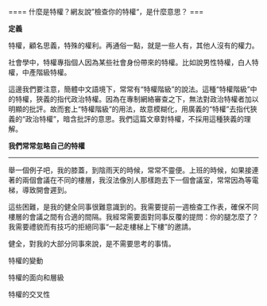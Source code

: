 ==== 什麼是特權？網友說”檢查你的特權“，是什麼意思？ ===

**定義**

特權，顧名思義，特殊的權利。再通俗一點，就是一些人有，其他人沒有的權力。

社會學中，特權專指個人因為某些社會身份帶來的特權。比如說男性特權，白人特權，中產階級特權。

這邊我們要注意，簡體中文語境下，常常有“特權階級”的說法。這種“特權階級”中的特權，狹義的指代政治特權。因為在專制網絡審查之下，無法對政治特權者加以明顯的批評。故而套上“特權階級”的用法，故意模糊化，用廣義的“特權”去指代狹義的“政治特權”，暗含批評的意思。我們這篇文章對特權，不採用這種狹義的理解。

**我們常常****忽略****自己的特權**

****

舉一個例子吧，我的膝蓋，到陰雨天的時候，常常不靈便。上班的時候，如果接連著的兩個會議在不同的樓層，我沒法像別人那樣跑去下一個會議室，常常因為等電梯，導致開會遲到。

這些困難，是我的健全同事很難意識到的。我需要提前一週檢查工作表，確保不同樓層的會議之間有合適的間隔。我經常需要面對同事反覆的提問：你的腿怎麼了？我需要禮貌而有技巧的拒絕同事“一起走樓梯上下樓”的邀請。

健全，對我的大部分同事來說，是不需要思考的事情。

特權的變動

特權的面向和層級

特權的交叉性
